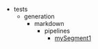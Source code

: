 - tests
    - generation
        - markdown
            - pipelines
                - [mySegment1](tests/generation/markdown/pipelines/mySegment1.md)
